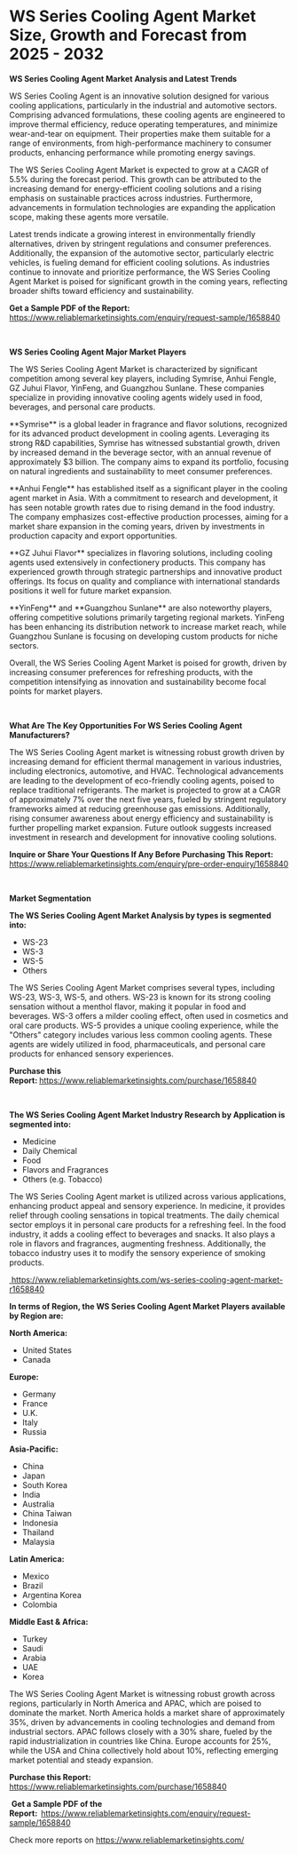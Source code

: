 <p><h1>WS Series Cooling Agent Market Size, Growth and Forecast from 2025 - 2032</h1></p><p><strong>WS Series Cooling Agent Market Analysis and Latest Trends</strong></p>
<p><p>WS Series Cooling Agent is an innovative solution designed for various cooling applications, particularly in the industrial and automotive sectors. Comprising advanced formulations, these cooling agents are engineered to improve thermal efficiency, reduce operating temperatures, and minimize wear-and-tear on equipment. Their properties make them suitable for a range of environments, from high-performance machinery to consumer products, enhancing performance while promoting energy savings.</p><p>The WS Series Cooling Agent Market is expected to grow at a CAGR of 5.5% during the forecast period. This growth can be attributed to the increasing demand for energy-efficient cooling solutions and a rising emphasis on sustainable practices across industries. Furthermore, advancements in formulation technologies are expanding the application scope, making these agents more versatile. </p><p>Latest trends indicate a growing interest in environmentally friendly alternatives, driven by stringent regulations and consumer preferences. Additionally, the expansion of the automotive sector, particularly electric vehicles, is fueling demand for efficient cooling solutions. As industries continue to innovate and prioritize performance, the WS Series Cooling Agent Market is poised for significant growth in the coming years, reflecting broader shifts toward efficiency and sustainability.</p></p>
<p><strong>Get a Sample PDF of the Report:&nbsp;</strong> <a href="https://www.reliablemarketinsights.com/enquiry/request-sample/1658840?utm_campaign=3578&utm_medium=2&utm_source=Github&utm_content=ia&utm_term=23032025&utm_id=ws-series-cooling-agent">https://www.reliablemarketinsights.com/enquiry/request-sample/1658840</a></p>
<p>&nbsp;</p>
<p><strong>WS Series Cooling Agent Major Market Players</strong></p>
<p><p>The WS Series Cooling Agent Market is characterized by significant competition among several key players, including Symrise, Anhui Fengle, GZ Juhui Flavor, YinFeng, and Guangzhou Sunlane. These companies specialize in providing innovative cooling agents widely used in food, beverages, and personal care products.</p><p>**Symrise** is a global leader in fragrance and flavor solutions, recognized for its advanced product development in cooling agents. Leveraging its strong R&D capabilities, Symrise has witnessed substantial growth, driven by increased demand in the beverage sector, with an annual revenue of approximately $3 billion. The company aims to expand its portfolio, focusing on natural ingredients and sustainability to meet consumer preferences.</p><p>**Anhui Fengle** has established itself as a significant player in the cooling agent market in Asia. With a commitment to research and development, it has seen notable growth rates due to rising demand in the food industry. The company emphasizes cost-effective production processes, aiming for a market share expansion in the coming years, driven by investments in production capacity and export opportunities.</p><p>**GZ Juhui Flavor** specializes in flavoring solutions, including cooling agents used extensively in confectionery products. This company has experienced growth through strategic partnerships and innovative product offerings. Its focus on quality and compliance with international standards positions it well for future market expansion.</p><p>**YinFeng** and **Guangzhou Sunlane** are also noteworthy players, offering competitive solutions primarily targeting regional markets. YinFeng has been enhancing its distribution network to increase market reach, while Guangzhou Sunlane is focusing on developing custom products for niche sectors.</p><p>Overall, the WS Series Cooling Agent Market is poised for growth, driven by increasing consumer preferences for refreshing products, with the competition intensifying as innovation and sustainability become focal points for market players.</p></p>
<p>&nbsp;</p>
<p><strong>What Are The Key Opportunities For WS Series Cooling Agent Manufacturers?</strong></p>
<p><p>The WS Series Cooling Agent market is witnessing robust growth driven by increasing demand for efficient thermal management in various industries, including electronics, automotive, and HVAC. Technological advancements are leading to the development of eco-friendly cooling agents, poised to replace traditional refrigerants. The market is projected to grow at a CAGR of approximately 7% over the next five years, fueled by stringent regulatory frameworks aimed at reducing greenhouse gas emissions. Additionally, rising consumer awareness about energy efficiency and sustainability is further propelling market expansion. Future outlook suggests increased investment in research and development for innovative cooling solutions.</p></p>
<p><strong>Inquire or Share Your Questions If Any Before Purchasing This Report:</strong> <a href="https://www.reliablemarketinsights.com/enquiry/pre-order-enquiry/1658840?utm_campaign=3578&utm_medium=2&utm_source=Github&utm_content=ia&utm_term=23032025&utm_id=ws-series-cooling-agent">https://www.reliablemarketinsights.com/enquiry/pre-order-enquiry/1658840</a></p>
<p>&nbsp;</p>
<p><strong>Market Segmentation</strong></p>
<p><strong>The WS Series Cooling Agent Market Analysis by types is segmented into:</strong></p>
<p><ul><li>WS-23</li><li>WS-3</li><li>WS-5</li><li>Others</li></ul></p>
<p><p>The WS Series Cooling Agent Market comprises several types, including WS-23, WS-3, WS-5, and others. WS-23 is known for its strong cooling sensation without a menthol flavor, making it popular in food and beverages. WS-3 offers a milder cooling effect, often used in cosmetics and oral care products. WS-5 provides a unique cooling experience, while the "Others" category includes various less common cooling agents. These agents are widely utilized in food, pharmaceuticals, and personal care products for enhanced sensory experiences.</p></p>
<p><strong>Purchase this Report:&nbsp;</strong><a href="https://www.reliablemarketinsights.com/purchase/1658840?utm_campaign=3578&utm_medium=2&utm_source=Github&utm_content=ia&utm_term=23032025&utm_id=ws-series-cooling-agent">https://www.reliablemarketinsights.com/purchase/1658840</a></p>
<p>&nbsp;</p>
<p><strong>The WS Series Cooling Agent Market Industry Research by Application is segmented into:</strong></p>
<p><ul><li>Medicine</li><li>Daily Chemical</li><li>Food</li><li>Flavors and Fragrances</li><li>Others (e.g. Tobacco)</li></ul></p>
<p><p>The WS Series Cooling Agent market is utilized across various applications, enhancing product appeal and sensory experience. In medicine, it provides relief through cooling sensations in topical treatments. The daily chemical sector employs it in personal care products for a refreshing feel. In the food industry, it adds a cooling effect to beverages and snacks. It also plays a role in flavors and fragrances, augmenting freshness. Additionally, the tobacco industry uses it to modify the sensory experience of smoking products.</p></p>
<p><a href="https://www.reliablemarketinsights.com/ws-series-cooling-agent-market-r1658840?utm_campaign=3578&utm_medium=2&utm_source=Github&utm_content=ia&utm_term=23032025&utm_id=ws-series-cooling-agent">&nbsp;https://www.reliablemarketinsights.com/ws-series-cooling-agent-market-r1658840</a></p>
<p><strong>In terms of Region, the WS Series Cooling Agent Market Players available by Region are:</strong></p>
<p>
    <p> <strong> North America: </strong>
        <ul>
            <li>United States</li>
            <li>Canada</li>
        </ul>
        </p> 
    <p> <strong> Europe: </strong>
        <ul>
            <li>Germany</li>
            <li>France</li>
            <li>U.K.</li>
            <li>Italy</li>
            <li>Russia</li>
        </ul>
        </p> 
    <p> <strong> Asia-Pacific: </strong>
        <ul>
            <li>China</li>
            <li>Japan</li>
            <li>South Korea</li>
            <li>India</li>
            <li>Australia</li>
            <li>China Taiwan</li>
            <li>Indonesia</li>
            <li>Thailand</li>
            <li>Malaysia</li>
        </ul>
        </p> 
    <p> <strong> Latin America: </strong>
        <ul>
            <li>Mexico</li>
            <li>Brazil</li>
            <li>Argentina Korea</li>
            <li>Colombia</li>
        </ul>
        </p> 
    <p> <strong> Middle East & Africa: </strong>
        <ul>
            <li>Turkey</li>
            <li>Saudi</li>
            <li>Arabia</li>
            <li>UAE</li>
            <li>Korea</li>
        </ul>
    </p>
    </p>
<p><p>The WS Series Cooling Agent Market is witnessing robust growth across regions, particularly in North America and APAC, which are poised to dominate the market. North America holds a market share of approximately 35%, driven by advancements in cooling technologies and demand from industrial sectors. APAC follows closely with a 30% share, fueled by the rapid industrialization in countries like China. Europe accounts for 25%, while the USA and China collectively hold about 10%, reflecting emerging market potential and steady expansion.</p></p>
<p><strong>Purchase this Report: </strong><a href="https://www.reliablemarketinsights.com/purchase/1658840?utm_campaign=3578&utm_medium=2&utm_source=Github&utm_content=ia&utm_term=23032025&utm_id=ws-series-cooling-agent">https://www.reliablemarketinsights.com/purchase/1658840</a></p>
<p>&nbsp;<strong>Get a Sample PDF of the Report:&nbsp;&nbsp;</strong><a href="https://www.reliablemarketinsights.com/enquiry/request-sample/1658840?utm_campaign=3578&utm_medium=2&utm_source=Github&utm_content=ia&utm_term=23032025&utm_id=ws-series-cooling-agent">https://www.reliablemarketinsights.com/enquiry/request-sample/1658840</a></p>
<p><strong></strong></p>
<p>Check more reports on <a href="https://www.reliablemarketinsights.com/?utm_campaign=3578&utm_medium=2&utm_source=Github&utm_content=ia&utm_term=23032025&utm_id=ws-series-cooling-agent">https://www.reliablemarketinsights.com/</a></p>
